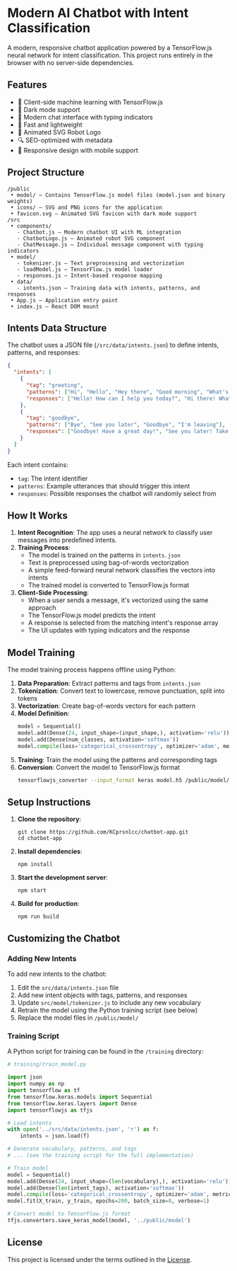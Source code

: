 # Modern AI Chatbot with Intent Classification

A modern, responsive chatbot application powered by a TensorFlow.js neural network for intent classification. This project runs entirely in the browser with no server-side dependencies.

## Features

- 🧠 Client-side machine learning with TensorFlow.js
- 🌙 Dark mode support
- 💬 Modern chat interface with typing indicators
- 🚀 Fast and lightweight
- 🎨 Animated SVG Robot Logo
- 🔍 SEO-optimized with metadata
- 📱 Responsive design with mobile support

## Project Structure

```
/public
 • model/ — Contains TensorFlow.js model files (model.json and binary weights)
 • icons/ — SVG and PNG icons for the application
 • favicon.svg — Animated SVG favicon with dark mode support
/src
 • components/
   - Chatbot.js — Modern chatbot UI with ML integration
   - ChatbotLogo.js — Animated robot SVG component
   - ChatMessage.js — Individual message component with typing indicators
 • model/
   - tokenizer.js — Text preprocessing and vectorization
   - loadModel.js — TensorFlow.js model loader
   - responses.js — Intent-based response mapping
 • data/
   - intents.json — Training data with intents, patterns, and responses
 • App.js — Application entry point
 • index.js — React DOM mount
```

## Intents Data Structure

The chatbot uses a JSON file (`/src/data/intents.json`) to define intents, patterns, and responses:

```json
{
  "intents": [
    {
      "tag": "greeting",
      "patterns": ["Hi", "Hello", "Hey there", "Good morning", "What's up"],
      "responses": ["Hello! How can I help you today?", "Hi there! What can I do for you?"]
    },
    {
      "tag": "goodbye",
      "patterns": ["Bye", "See you later", "Goodbye", "I'm leaving"],
      "responses": ["Goodbye! Have a great day!", "See you later! Take care!"]
    }
  ]
}
```

Each intent contains:
- `tag`: The intent identifier
- `patterns`: Example utterances that should trigger this intent
- `responses`: Possible responses the chatbot will randomly select from

## How It Works

1. **Intent Recognition**: The app uses a neural network to classify user messages into predefined intents.
2. **Training Process**:
   - The model is trained on the patterns in `intents.json`
   - Text is preprocessed using bag-of-words vectorization
   - A simple feed-forward neural network classifies the vectors into intents
   - The trained model is converted to TensorFlow.js format
3. **Client-Side Processing**:
   - When a user sends a message, it's vectorized using the same approach
   - The TensorFlow.js model predicts the intent
   - A response is selected from the matching intent's response array
   - The UI updates with typing indicators and the response

## Model Training

The model training process happens offline using Python:

1. **Data Preparation**: Extract patterns and tags from `intents.json`
2. **Tokenization**: Convert text to lowercase, remove punctuation, split into tokens
3. **Vectorization**: Create bag-of-words vectors for each pattern
4. **Model Definition**:
   ```python
   model = Sequential()
   model.add(Dense(24, input_shape=(input_shape,), activation='relu'))
   model.add(Dense(num_classes, activation='softmax'))
   model.compile(loss='categorical_crossentropy', optimizer='adam', metrics=['accuracy'])
   ```
5. **Training**: Train the model using the patterns and corresponding tags
6. **Conversion**: Convert the model to TensorFlow.js format
   ```bash
   tensorflowjs_converter --input_format keras model.h5 /public/model/
   ```

## Setup Instructions

1. **Clone the repository**:
   ```
   git clone https://github.com/KCprsnlcc/chatbot-app.git
   cd chatbot-app
   ```

2. **Install dependencies**:
   ```
   npm install
   ```

3. **Start the development server**:
   ```
   npm start
   ```

4. **Build for production**:
   ```
   npm run build
   ```

## Customizing the Chatbot

### Adding New Intents

To add new intents to the chatbot:

1. Edit the `src/data/intents.json` file
2. Add new intent objects with tags, patterns, and responses
3. Update `src/model/tokenizer.js` to include any new vocabulary
4. Retrain the model using the Python training script (see below)
5. Replace the model files in `/public/model/`

### Training Script

A Python script for training can be found in the `/training` directory:

```python
# training/train_model.py

import json
import numpy as np
import tensorflow as tf
from tensorflow.keras.models import Sequential
from tensorflow.keras.layers import Dense
import tensorflowjs as tfjs

# Load intents
with open('../src/data/intents.json', 'r') as f:
    intents = json.load(f)

# Generate vocabulary, patterns, and tags
# ... (see the training script for the full implementation)

# Train model
model = Sequential()
model.add(Dense(24, input_shape=(len(vocabulary),), activation='relu'))
model.add(Dense(len(intent_tags), activation='softmax'))
model.compile(loss='categorical_crossentropy', optimizer='adam', metrics=['accuracy'])
model.fit(X_train, y_train, epochs=200, batch_size=8, verbose=1)

# Convert model to TensorFlow.js format
tfjs.converters.save_keras_model(model, '../public/model')
```

## License

This project is licensed under the terms outlined in the [License](LICENSE.md).
